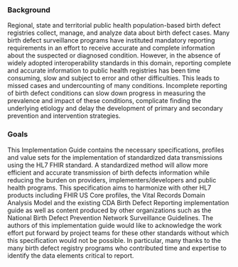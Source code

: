 ### Background

Regional, state and territorial public health population-based birth defect registries collect, manage, and analyze data about birth defect cases. Many birth defect surveillance programs have instituted mandatory reporting requirements in an effort to receive accurate and complete information about the suspected or diagnosed condition. However, in the absence of widely adopted interoperability standards in this domain, reporting complete and accurate information to public health registries has been time consuming, slow and subject to error and other difficulties. This leads to missed cases and undercounting of many conditions. Incomplete reporting of birth defect conditions can slow down progress in measuring the prevalence and impact of these conditions, complicate finding the underlying etiology and delay the development of primary and secondary prevention and intervention strategies.

### Goals
This Implementation Guide contains the necessary specifications, profiles and value sets for the implementation of standardized data transmissions using the HL7 FHIR standard. A standardized method will allow more efficient and accurate transmission of birth defects information while reducing the burden on providers, implementers/developers and public health programs.
This specification aims to harmonize with other HL7 products including FHIR US Core profiles, the Vital Records Domain Analysis Model and the existing CDA Birth Defect Reporting implementation guide as well as content produced by other organizations such as the National Birth Defect Prevention Network Surveillance Guidelines. The authors of this implementation guide would like to acknowledge the work effort put forward by project teams for these other standards without which this specification would not be possible. In particular, many thanks to the many birth defect registry programs who contributed time and expertise to identify the data elements critical to report.


